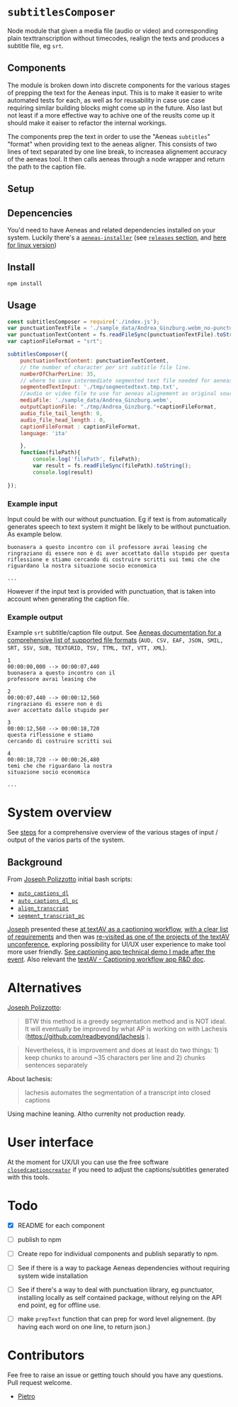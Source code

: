 # `subtitlesComposer`

Node module that given a media file (audio or video) and corresponding plain texttranscription without timecodes, realign the texts and produces a subtitle file, eg `srt`. 

## Components

The module is broken down into discrete components for the various stages of prepping the text for the Aeneas input. 
This is to make it easier to write automated tests for each, as well as for reusability in case use case requiring similar building blocks might come up in the future. Also last but not least if a more effective way to achive one of the reuslts come up it should make it eaiser to refactor the internal workings. 


The components prep the text in order to use the "Aeneas `subtitles`" "format" when providing text to the aeneas aligner. This consists of two lines of text separated by one line break, to increasea alignement accuracy of the aeneas tool. It then calls aeneas through a node wrapper and return the path to the caption file.


## Setup 

## Depencencies
You'd need to have Aeneas and related dependencies installed on your system. Luckily there's a [`aeneas-installer`](https://github.com/sillsdev/aeneas-installer) (see [`releases` section](https://github.com/sillsdev/aeneas-installer/releases), and [here for linux version](https://github.com/sillsdev/aeneas-installer/issues/30)) 


## Install

```
npm install
```


## Usage

```js
const subtitlesComposer = require('./index.js');
var punctuationTextFile = './sample_data/Andrea_Ginzburg.webm_no-punctuation.txt';
var punctuationTextContent = fs.readFileSync(punctuationTextFile).toString();
var captionFileFormat = "srt";

subtitlesComposer({
	punctuationTextContent: punctuationTextContent,
	// the number of character per srt subtitle file line.
	numberOfCharPerLine: 35,
	// where to save intermediate segmented text file needed for aeneas module 
	segmentedTextInput: './tmp/segmentedtext.tmp.txt',
	//audio or video file to use for aeneas alignement as original source 
	mediaFile: './sample_data/Andrea_Ginzburg.webm',
	outputCaptionFile: "./tmp/Andrea_Ginzburg."+captionFileFormat,
	audio_file_tail_length: 0,
	audio_file_head_length : 0,
	captionFileFormat : captionFileFormat,
	language: 'ita'

	}, 
	function(filePath){
		console.log('filePath', filePath);
		var result = fs.readFileSync(filePath).toString();
		console.log(result)
		
});

```

### Example input

Input could be with our without punctuation. Eg if text is from automatically generates speech to text system it might be likely to be without punctuation.
As example below. 

```
buonasera a questo incontro con il professore avrai leasing che ringraziano di essere non è di aver accettato dallo stupido per questa riflessione e stiamo cercando di costruire scritti sui temi che che riguardano la nostra situazione socio economica

...
```

However if the input text is provided with punctuation, that is taken into account when generating the caption file.


### Example output 

Example `srt` subtitle/caption file output. See [Aeneas documentation for a comprehensive list of supported file formats](https://github.com/readbeyond/aeneas#supported-features) (`AUD, CSV, EAF, JSON, SMIL, SRT, SSV, SUB, TEXTGRID, TSV, TTML, TXT, VTT, XML`).


```
1
00:00:00,000 --> 00:00:07,440
buonasera a questo incontro con il
professore avrai leasing che

2
00:00:07,440 --> 00:00:12,560
ringraziano di essere non è di
aver accettato dallo stupido per

3
00:00:12,560 --> 00:00:18,720
questa riflessione e stiamo
cercando di costruire scritti sui

4
00:00:18,720 --> 00:00:26,480
temi che che riguardano la nostra
situazione socio economica

...
```

# System overview

See [steps](./steps.md) for a comprehensive overview of the various stages of input / output of the varios parts of the system. 


## Background 

From [Joseph Polizzotto](https://github.com/polizoto) initial bash scripts:

- [`auto_captions_dl`](https://github.com/polizoto/auto_captions_dl)
- [`auto_captions_dl_pc`](https://github.com/polizoto/auto_captions_dl_pc)
- [`align_transcript`](https://github.com/polizoto/align_transcript)
- [`segment_transcript_pc`](https://github.com/polizoto/segment_transcript_pc)


[Joseph](https://github.com/polizoto) presented these [at textAV as a captioning workflow](https://pietropassarelli.gitbooks.io/textav/remote-presentations/captioning-workflow.html), [with a clear list of requirements](https://pietropassarelli.gitbooks.io/textav/remote-presentations/captioning-workflow/needs-for-captioning-tool.html) and then was [re-visited as one of the projects of the textAV unconference](https://pietropassarelli.gitbooks.io/textav/unconference-projects/captioning-workflow-system.html), exploring possibility for UI/UX user experience to make tool more user friendly. [See captioning app technical demo I made after the event](http://pietropassarelli.com/captioning-app.html). Also relevant the [textAV - Captioning workflow app R&D doc](https://docs.google.com/document/d/1yrPSgLnGW4mWBXCHAxR0STzm--lpV_6nglcqhM8EkDc/edit#heading=h.jc3as3upygx6).

# Alternatives

[Joseph Polizzotto](https://github.com/polizoto): 
>BTW this method is a greedy segmentation method and is NOT ideal. It will eventually be improved by what AP is working on with Lachesis (https://github.com/readbeyond/lachesis ).

>Nevertheless, it is improvement and does at least do two things: 1) keep chunks to around ~35 characters per line and 2) chunks sentences separately

About lachesis:
>lachesis automates the segmentation of a transcript into closed captions

Using machine leaning. Altho currenlty not production ready. 

# User interface

At the moment for UX/UI you can use the free software [`closedcaptioncreator`](http://www.closedcaptioncreator.com/) if you need to adjust the captions/subtitles generated with this tools.


# Todo

- [X] README for each component 
- [ ] publish to npm 
- [ ] Create repo for individual components and publish separatly to npm.
- [ ] See if there is a way to package Aeneas dependencies without requiring system wide installation 
- [ ] See if there's a way to deal with punctuation library, eg punctuator, installing locally as self contained package, without relying on the API end point, eg for offline use.

-[ ] make `prepText` function that can prep for word level alignement. (by having each word on one line, to return json.)


# Contributors

Fee free to raise an issue or getting touch should you have any questions. Pull request welcome.

- [Pietro](http://twitter.com/pietropassarell)